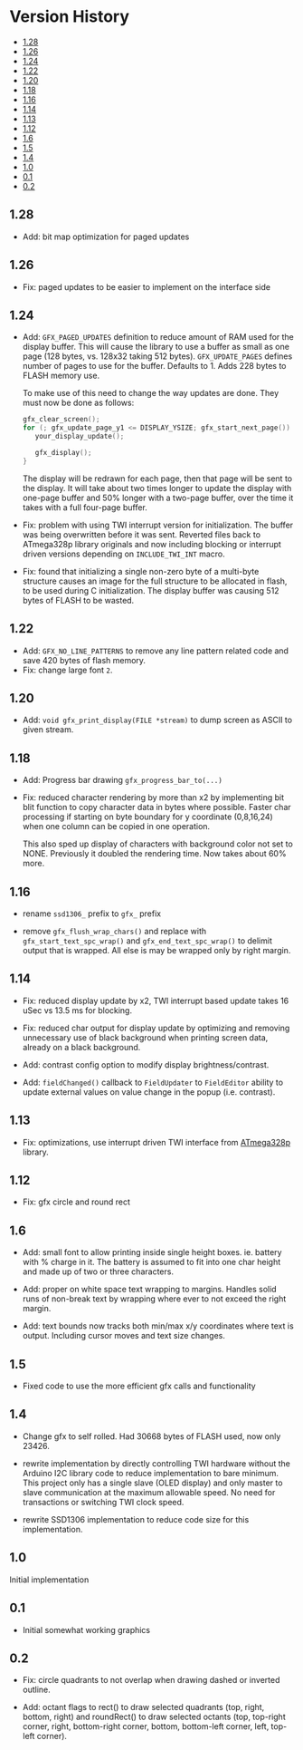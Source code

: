 # Version History

[TOC]: #

- [1.28](#128)
- [1.26](#126)
- [1.24](#124)
- [1.22](#122)
- [1.20](#120)
- [1.18](#118)
- [1.16](#116)
- [1.14](#114)
- [1.13](#113)
- [1.12](#112)
- [1.6](#16)
- [1.5](#15)
- [1.4](#14)
- [1.0](#10)
- [0.1](#01)
- [0.2](#02)


## 1.28

* Add: bit map optimization for paged updates

## 1.26

* Fix: paged updates to be easier to implement on the interface side

## 1.24

* Add: `GFX_PAGED_UPDATES` definition to reduce amount of RAM used for
  the display buffer. This will cause the library to use a buffer as
  small as one page (128 bytes, vs. 128x32 taking 512 bytes).
  `GFX_UPDATE_PAGES` defines number of pages to use for the buffer.
  Defaults to 1. Adds 228 bytes to FLASH memory use.

  To make use of this need to change the way updates are done. They must
  now be done as follows:

  ```c
  gfx_clear_screen();
  for (; gfx_update_page_y1 <= DISPLAY_YSIZE; gfx_start_next_page()) { 
     your_display_update();

     gfx_display();
  }
  ```

  The display will be redrawn for each page, then that page will be sent
  to the display. It will take about two times longer to update the
  display with one-page buffer and 50% longer with a two-page buffer,
  over the time it takes with a full four-page buffer.

* Fix: problem with using TWI interrupt version for initialization. The
  buffer was being overwritten before it was sent. Reverted files back
  to ATmega328p library originals and now including blocking or
  interrupt driven versions depending on `INCLUDE_TWI_INT` macro.

* Fix: found that initializing a single non-zero byte of a multi-byte
  structure causes an image for the full structure to be allocated in
  flash, to be used during C initialization. The display buffer was
  causing 512 bytes of FLASH to be wasted.

## 1.22

* Add: `GFX_NO_LINE_PATTERNS` to remove any line pattern related code
  and save 420 bytes of flash memory.
* Fix: change large font `2`.

## 1.20

* Add: `void gfx_print_display(FILE *stream)` to dump screen as ASCII to
  given stream.

## 1.18

* Add: Progress bar drawing `gfx_progress_bar_to(...)`

* Fix: reduced character rendering by more than x2 by implementing bit
  blit function to copy character data in bytes where possible. Faster
  char processing if starting on byte boundary for y coordinate
  (0,8,16,24) when one column can be copied in one operation.

  This also sped up display of characters with background color not set
  to NONE. Previously it doubled the rendering time. Now takes about 60%
  more.

## 1.16

* rename `ssd1306_` prefix to `gfx_` prefix

* remove `gfx_flush_wrap_chars()` and replace with
  `gfx_start_text_spc_wrap()` and `gfx_end_text_spc_wrap()` to delimit
  output that is wrapped. All else is may be wrapped only by right
  margin.

## 1.14

* Fix: reduced display update by x2, TWI interrupt based update takes 16
  uSec vs 13.5 ms for blocking.

* Fix: reduced char output for display update by optimizing and removing
  unnecessary use of black background when printing screen data, already
  on a black background.

* Add: contrast config option to modify display brightness/contrast.

* Add: `fieldChanged()` callback to `FieldUpdater` to `FieldEditor`
  ability to update external values on value change in the popup (i.e.
  contrast).

## 1.13

* Fix: optimizations, use interrupt driven TWI interface from
  [ATmega328p](https://github.com/goessl/ATmega328P) library.

## 1.12

* Fix: gfx circle and round rect

## 1.6

* Add: small font to allow printing inside single height boxes. ie.
  battery with % charge in it. The battery is assumed to fit into one
  char height and made up of two or three characters.

* Add: proper on white space text wrapping to margins. Handles solid
  runs of non-break text by wrapping where ever to not exceed the right
  margin.

* Add: text bounds now tracks both min/max x/y coordinates where text is
  output. Including cursor moves and text size changes.


## 1.5

* Fixed code to use the more efficient gfx calls and functionality

## 1.4

* Change gfx to self rolled. Had 30668 bytes of FLASH used, now only
  23426\.

* rewrite implementation by directly controlling TWI hardware without
  the Arduino I2C library code to reduce implementation to bare minimum.
  This project only has a single slave (OLED display) and only master to
  slave communication at the maximum allowable speed. No need for
  transactions or switching TWI clock speed.

* rewrite SSD1306 implementation to reduce code size for this
  implementation.

## 1.0

Initial implementation


## 0.1

* Initial somewhat working graphics

## 0.2

* Fix: circle quadrants to not overlap when drawing dashed or inverted
  outline.

* Add: octant flags to rect() to draw selected quadrants (top, right,
  bottom, right) and roundRect() to draw selected octants (top,
  top-right corner, right, bottom-right corner, bottom, bottom-left
  corner, left, top-left corner).


